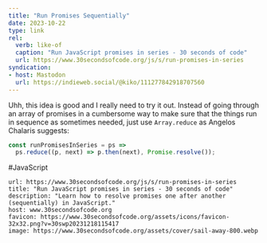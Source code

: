 ```yaml
---
title: "Run Promises Sequentially"
date: 2023-10-22
type: link
rel:
  verb: like-of
  caption: "Run JavaScript promises in series - 30 seconds of code"
  url: https://www.30secondsofcode.org/js/s/run-promises-in-series
syndication: 
- host: Mastodon
  url: https://indieweb.social/@kiko/111277842918707560
---
```


Uhh, this idea is good and I really need to try it out. Instead of going through an array of promises in a cumbersome way to make sure that the things run in sequence as sometimes needed, just use ``Array.reduce`` as Angelos Chalaris suggests:

```js
const runPromisesInSeries = ps =>
  ps.reduce((p, next) => p.then(next), Promise.resolve());
```

#JavaScript

```cardlink
url: https://www.30secondsofcode.org/js/s/run-promises-in-series
title: "Run JavaScript promises in series - 30 seconds of code"
description: "Learn how to resolve promises one after another (sequentially) in JavaScript."
host: www.30secondsofcode.org
favicon: https://www.30secondsofcode.org/assets/icons/favicon-32x32.png?v=30swp20231218115417
image: https://www.30secondsofcode.org/assets/cover/sail-away-800.webp
```